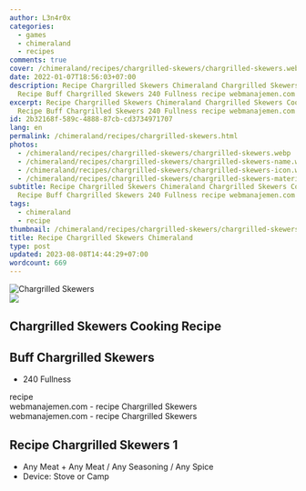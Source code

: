 ```yaml
---
author: L3n4r0x
categories:
  - games
  - chimeraland
  - recipes
comments: true
cover: /chimeraland/recipes/chargrilled-skewers/chargrilled-skewers.webp
date: 2022-01-07T18:56:03+07:00
description: Recipe Chargrilled Skewers Chimeraland Chargrilled Skewers Cooking
  Recipe Buff Chargrilled Skewers 240 Fullness recipe webmanajemen.com
excerpt: Recipe Chargrilled Skewers Chimeraland Chargrilled Skewers Cooking
  Recipe Buff Chargrilled Skewers 240 Fullness recipe webmanajemen.com
id: 2b32168f-589c-4888-87cb-cd3734971707
lang: en
permalink: /chimeraland/recipes/chargrilled-skewers.html
photos:
  - /chimeraland/recipes/chargrilled-skewers/chargrilled-skewers.webp
  - /chimeraland/recipes/chargrilled-skewers/chargrilled-skewers-name.webp
  - /chimeraland/recipes/chargrilled-skewers/chargrilled-skewers-icon.webp
  - /chimeraland/recipes/chargrilled-skewers/chargrilled-skewers-material.webp
subtitle: Recipe Chargrilled Skewers Chimeraland Chargrilled Skewers Cooking
  Recipe Buff Chargrilled Skewers 240 Fullness recipe webmanajemen.com
tags:
  - chimeraland
  - recipe
thumbnail: /chimeraland/recipes/chargrilled-skewers/chargrilled-skewers.webp
title: Recipe Chargrilled Skewers Chimeraland
type: post
updated: 2023-08-08T14:44:29+07:00
wordcount: 669
---
```


<link
  rel="stylesheet"
  href="https://rawcdn.githack.com/dimaslanjaka/Web-Manajemen/870a349/css/bootstrap-5-3-0-alpha3-wrapper.css"
/>
<section id="bootstrap-wrapper">
  <div data-bs-theme="dark">
    <div class="card mb-2">
      <div class="card-body">
        <div class="row g-0">
          <div class="col-sm-4 position-relative mb-2">
            <img
              src="https://www.webmanajemen.com/chimeraland/recipes/chargrilled-skewers/chargrilled-skewers-material.webp"
              class="card-img fit-cover w-100 h-100"
              alt="Chargrilled Skewers"
              data-fancybox="true"
            />
          </div>
          <div class="col-sm-8 mb-2">
            <div class="card-body">
              <div class="d-flex flex-row align-items-center mb-3">
                <img
                  class="d-inline-block me-2"
                  src="https://www.webmanajemen.com/chimeraland/recipes/chargrilled-skewers/chargrilled-skewers-icon.webp"
                  width="auto"
                  height="auto"
                  style="vertical-align: middle"
                />
                <h2 class="fs-5">Chargrilled Skewers Cooking Recipe</h2>
              </div>
              <h2 class="card-title fs-5">Buff Chargrilled Skewers</h2>
              <div class="card-text">
                <ul>
                  <li>240 Fullness</li>
                </ul>
              </div>
              <span class="badge rounded-pill">recipe</span>
            </div>
            <div class="card-footer text-end text-muted mt-auto">
              webmanajemen.com - recipe Chargrilled Skewers
            </div>
          </div>
        </div>
      </div>
      <div class="card-footer text-end text-muted">
        webmanajemen.com - recipe Chargrilled Skewers
      </div>
    </div>
    <div class="row mb-2">
      <div class="col-12 col-lg-6 recipe-item mb-2">
        <div class="card">
          <div class="card-body">
            <h2 class="card-title fs-5">Recipe Chargrilled Skewers 1</h2>
            <div class="card-text">
              <ul>
                <li>
                  Any Meat<span> + </span>Any Meat<span> / </span>Any
                  Seasoning<span> / </span>Any Spice
                </li>
                <li>Device: Stove or Camp</li>
              </ul>
            </div>
          </div>
        </div>
      </div>
    </div>
  </div>
</section>